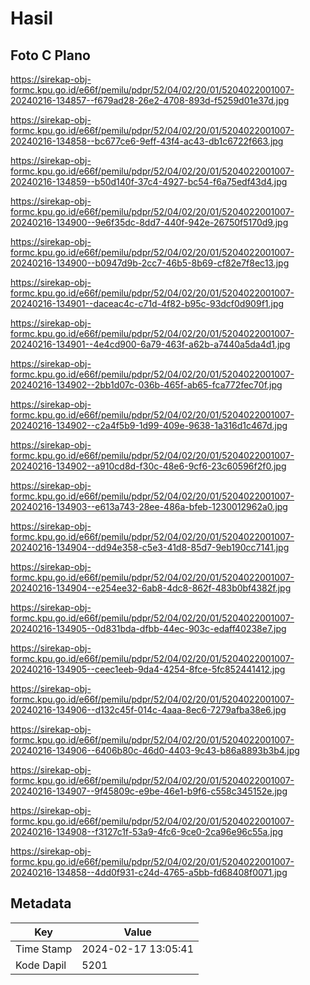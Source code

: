 # Hasil

## Foto C Plano

https://sirekap-obj-formc.kpu.go.id/e66f/pemilu/pdpr/52/04/02/20/01/5204022001007-20240216-134857--f679ad28-26e2-4708-893d-f5259d01e37d.jpg

https://sirekap-obj-formc.kpu.go.id/e66f/pemilu/pdpr/52/04/02/20/01/5204022001007-20240216-134858--bc677ce6-9eff-43f4-ac43-db1c6722f663.jpg

https://sirekap-obj-formc.kpu.go.id/e66f/pemilu/pdpr/52/04/02/20/01/5204022001007-20240216-134859--b50d140f-37c4-4927-bc54-f6a75edf43d4.jpg

https://sirekap-obj-formc.kpu.go.id/e66f/pemilu/pdpr/52/04/02/20/01/5204022001007-20240216-134900--9e6f35dc-8dd7-440f-942e-26750f5170d9.jpg

https://sirekap-obj-formc.kpu.go.id/e66f/pemilu/pdpr/52/04/02/20/01/5204022001007-20240216-134900--b0947d9b-2cc7-46b5-8b69-cf82e7f8ec13.jpg

https://sirekap-obj-formc.kpu.go.id/e66f/pemilu/pdpr/52/04/02/20/01/5204022001007-20240216-134901--daceac4c-c71d-4f82-b95c-93dcf0d909f1.jpg

https://sirekap-obj-formc.kpu.go.id/e66f/pemilu/pdpr/52/04/02/20/01/5204022001007-20240216-134901--4e4cd900-6a79-463f-a62b-a7440a5da4d1.jpg

https://sirekap-obj-formc.kpu.go.id/e66f/pemilu/pdpr/52/04/02/20/01/5204022001007-20240216-134902--2bb1d07c-036b-465f-ab65-fca772fec70f.jpg

https://sirekap-obj-formc.kpu.go.id/e66f/pemilu/pdpr/52/04/02/20/01/5204022001007-20240216-134902--c2a4f5b9-1d99-409e-9638-1a316d1c467d.jpg

https://sirekap-obj-formc.kpu.go.id/e66f/pemilu/pdpr/52/04/02/20/01/5204022001007-20240216-134902--a910cd8d-f30c-48e6-9cf6-23c60596f2f0.jpg

https://sirekap-obj-formc.kpu.go.id/e66f/pemilu/pdpr/52/04/02/20/01/5204022001007-20240216-134903--e613a743-28ee-486a-bfeb-1230012962a0.jpg

https://sirekap-obj-formc.kpu.go.id/e66f/pemilu/pdpr/52/04/02/20/01/5204022001007-20240216-134904--dd94e358-c5e3-41d8-85d7-9eb190cc7141.jpg

https://sirekap-obj-formc.kpu.go.id/e66f/pemilu/pdpr/52/04/02/20/01/5204022001007-20240216-134904--e254ee32-6ab8-4dc8-862f-483b0bf4382f.jpg

https://sirekap-obj-formc.kpu.go.id/e66f/pemilu/pdpr/52/04/02/20/01/5204022001007-20240216-134905--0d831bda-dfbb-44ec-903c-edaff40238e7.jpg

https://sirekap-obj-formc.kpu.go.id/e66f/pemilu/pdpr/52/04/02/20/01/5204022001007-20240216-134905--ceec1eeb-9da4-4254-8fce-5fc852441412.jpg

https://sirekap-obj-formc.kpu.go.id/e66f/pemilu/pdpr/52/04/02/20/01/5204022001007-20240216-134906--d132c45f-014c-4aaa-8ec6-7279afba38e6.jpg

https://sirekap-obj-formc.kpu.go.id/e66f/pemilu/pdpr/52/04/02/20/01/5204022001007-20240216-134906--6406b80c-46d0-4403-9c43-b86a8893b3b4.jpg

https://sirekap-obj-formc.kpu.go.id/e66f/pemilu/pdpr/52/04/02/20/01/5204022001007-20240216-134907--9f45809c-e9be-46e1-b9f6-c558c345152e.jpg

https://sirekap-obj-formc.kpu.go.id/e66f/pemilu/pdpr/52/04/02/20/01/5204022001007-20240216-134908--f3127c1f-53a9-4fc6-9ce0-2ca96e96c55a.jpg

https://sirekap-obj-formc.kpu.go.id/e66f/pemilu/pdpr/52/04/02/20/01/5204022001007-20240216-134858--4dd0f931-c24d-4765-a5bb-fd68408f0071.jpg


## Metadata

| Key        | Value               |
| ---------- | ------------------- |
| Time Stamp | 2024-02-17 13:05:41 |
| Kode Dapil | 5201                |



